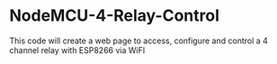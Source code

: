 # NodeMCU-4-Relay-Control
This code will create a web page to access, configure and control a 4 channel relay with ESP8266 via WiFI

